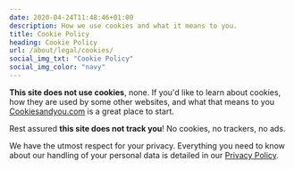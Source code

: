 ```yaml
---
date: 2020-04-24T11:48:46+01:00
description: How we use cookies and what it means to you.
title: Cookie Policy
heading: Cookie Policy
url: /about/legal/cookies/
social_img_txt: "Cookie Policy"
social_img_color: "navy"
---
```


__This site does not use cookies__, none. If you'd like to learn about cookies, how they are used by some other websites, and what that means to you [Cookiesandyou.com](https://www.cookiesandyou.com/) is a great place to start.

Rest assured __this site does not track you__! No cookies, no trackers, no ads.

We have the utmost respect for your privacy. Everything you need to know about our handling of your personal data is detailed in our [Privacy Policy](/about/legal/privacy/).
